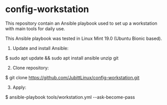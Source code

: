 # config-workstation

This repository contain an Ansible playbook used to set up a workstation with main tools for daily use.

This Ansible playbook was tested in Linux Mint 19.0 (Ubuntu Bionic based).

1. Update and install Ansible:

$ sudo apt update && sudo apt install ansible unzip git

2. Clone repository:

$ git clone https://github.com/JubittLinux/config-workstation.git

3. Apply:

$ ansible-playbook tools/workstation.yml --ask-become-pass
